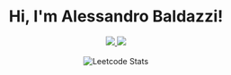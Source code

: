 <h1 align="center">
    Hi, I'm Alessandro Baldazzi! 
</h1>

<p align="center">
  <a href="https://github.com/alessandrobaldazzi">
    <img src="http://github-profile-summary-cards.vercel.app/api/cards/stats?username=alessandrobaldazzi&theme=dark" />
    <img src="https://github-readme-stats.vercel.app/api/top-langs/?username=alessandrobaldazzi&exclude_repo=os161-c2&theme=dark" />
  </a>
  <br/>
  <br/>
  <img alt="Leetcode Stats" src="https://leetcode.card.workers.dev/Baldale98?theme=dark&font=source_code_pro&extension=null"/>
</p>
